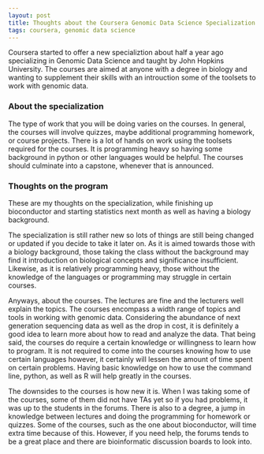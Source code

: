 ```yaml
---
layout: post
title: Thoughts about the Coursera Genomic Data Science Specialization
tags: coursera, genomic data science
---
```


Coursera started to offer a new specializtion about half a year ago specializing in Genomic Data Science and taught by John Hopkins University. The courses are aimed at anyone with a degree in biology and wanting to supplement their skills with an introuction some of the toolsets to work with genomic data. 

### About the specialization
The type of work that you will be doing varies on the courses. In general, the courses will involve quizzes, maybe  additional programming homework, or course projects. There is a lot of hands on work using the toolsets required for the courses. It is programming heavy so having some background in python or other languages would be helpful. The courses should culminate into a capstone, whenever that is announced. 

### Thoughts on the program
These are my thoughts on the specialization, while finishing up bioconductor and starting statistics next month as well as having a biology background.  

The specialization is still rather new so lots of things are still being changed or updated if you decide to take it later on. As it is aimed towards those with a biology background, those taking the class without the background may find it introduction on biological concepts and significance insufficient. Likewise, as it is relatively programming heavy, those without the knowledge of the languages or programming may struggle in certain courses.  

Anyways, about the courses. The lectures are fine and the lecturers well explain the topics. The courses encompass a width range of topics and tools in working with genomic data. Considering the abundance of next generation sequencing data as well as the drop in cost, it is definitely a good idea to learn more about how to read and analyze the data. That being said, the courses do require a certain knowledge or willingness to learn how to program. It is not required to come into the courses knowing how to use certain languages however, it certainly will lessen the amount of time spent on certain problems. Having basic knowledge on how to use the command line, python, as well as R will help greatly in the courses. 

The downsides to the courses is how new it is. When I was taking some of the courses, some of them did not have TAs yet so if you had problems, it was up to the students in the forums. There is also to a degree, a jump in knowledge between lectures and doing the programming for homework or quizzes. Some of the courses, such as the one about bioconductor, will time extra time because of this. However, if you need help, the forums tends to be a great place and there are bioinformatic discussion boards to look into. 